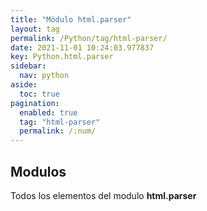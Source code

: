 ```yaml
---
title: "Módulo html.parser"
layout: tag
permalink: /Python/tag/html-parser/
date: 2021-11-01 10:24:03.977837
key: Python.html.parser
sidebar: 
  nav: python
aside: 
  toc: true
pagination: 
  enabled: true
  tag: "html-parser"
  permalink: /:num/
---
```


<h2>Modulos</h2>
Todos los elementos del modulo <strong>html.parser</strong>
